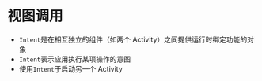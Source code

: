 # 视图调用
+ `Intent`是在相互独立的组件（如两个 Activity）之间提供运行时绑定功能的对象
+ `Intent`表示应用执行某项操作的意图
+ 使用`Intent`于启动另一个 Activity